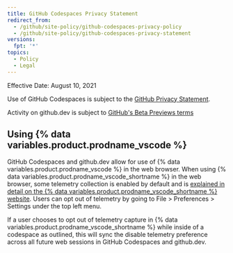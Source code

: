 ```yaml
---
title: GitHub Codespaces Privacy Statement
redirect_from:
  - /github/site-policy/github-codespaces-privacy-policy
  - /github/site-policy/github-codespaces-privacy-statement
versions:
  fpt: '*'
topics:
  - Policy
  - Legal
---
```


Effective Date: August 10, 2021

Use of GitHub Codespaces is subject to the [GitHub Privacy Statement](/github/site-policy/github-privacy-statement).

Activity on github.dev is subject to [GitHub's Beta Previews terms](/github/site-policy/github-terms-of-service#j-beta-previews)

## Using {% data variables.product.prodname_vscode %}

GitHub Codespaces and github.dev allow for use of {% data variables.product.prodname_vscode %} in the web browser. When using {% data variables.product.prodname_vscode_shortname %} in the web browser, some telemetry collection is enabled by default and is [explained in detail on the {% data variables.product.prodname_vscode_shortname %} website](https://code.visualstudio.com/docs/getstarted/telemetry). Users can opt out of telemetry by going to File > Preferences > Settings under the top left menu.

If a user chooses to opt out of telemetry capture in {% data variables.product.prodname_vscode_shortname %} while inside of a codespace as outlined, this will sync the disable telemetry preference across all future web sessions in GitHub Codespaces and github.dev.
